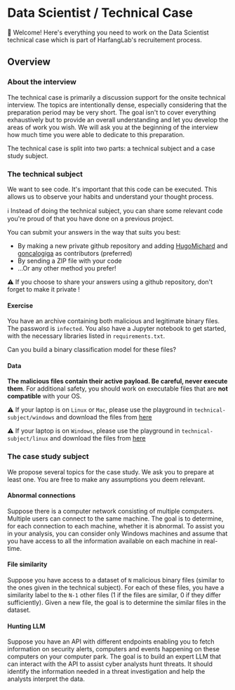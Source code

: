# Data Scientist / Technical Case

👋 Welcome! Here's everything you need to work on the Data Scientist technical case which is part of HarfangLab's recruitement process.

## Overview

### About the interview

The technical case is primarily a discussion support for the onsite technical interview. The topics are intentionally dense, especially considering that the preparation period may be very short. The goal isn't to cover everything exhaustively but to provide an overall understanding and let you develop the areas of work you wish. We will ask you at the beginning of the interview how much time you were able to dedicate to this preparation.

The technical case is split into two parts: a technical subject and a case study subject.

### The technical subject

We want to see code. It's important that this code can be executed. This allows us to observe your habits and understand your thought process.

ℹ️ Instead of doing the technical subject, you can share some relevant code you're proud of that you have done on a previous project.

You can submit your answers in the way that suits you best:
* By making a new private github repository and adding [HugoMichard](https://github.com/HugoMichard) and [goncalogiga](https://github.com/goncalogiga) as contributors (preferred)
* By sending a ZIP file with your code
* ...Or any other method you prefer!

⚠️ If you choose to share your answers using a github repository, don't forget to make it private !

#### Exercise

You have an archive containing both malicious and legitimate binary files. The password is `infected`. You also have a Jupyter notebook to get started, with the necessary libraries listed in `requirements.txt`.

Can you build a binary classification model for these files?

#### Data

**The malicious files contain their active payload. Be careful, never execute them**. For additional safety, you should work on executable files that are **not compatible** with your OS.

⚠️ If your laptop is on `Linux` or `Mac`, please use the playground in `technical-subject/windows` and download the files from [here](https://drive.google.com/file/d/1WP3pzeSK4P177uKwuBWuogYzloqAiG51/view?usp=drive_link)

⚠️ If your laptop is on `Windows`, please use the playground in `technical-subject/linux` and download the files from [here](https://drive.google.com/file/d/1B7257GjyYldK1Scd8CKEfFDWO6tRiF7d/view?usp=drive_link)

### The case study subject

We propose several topics for the case study. We ask you to prepare at least one. You are free to make any assumptions you deem relevant.

#### Abnormal connections

Suppose there is a computer network consisting of multiple computers. Multiple users can connect to the same machine. The goal is to determine, for each connection to each machine, whether it is abnormal. To assist you in your analysis, you can consider only Windows machines and assume that you have access to all the information available on each machine in real-time.

#### File similarity

Suppose you have access to a dataset of `N` malicious binary files (similar to the ones given in the technical subject). For each of these files, you have a similarity label to the `N-1` other files (1 if the files are similar, 0 if they differ sufficiently). Given a new file, the goal is to determine the similar files in the dataset.

#### Hunting LLM

Suppose you have an API with different endpoints enabling you to fetch information on security alerts, computers and events happening on these computers on your computer park. The goal is to build an expert LLM that can interact with the API to assist cyber analysts hunt threats. It should identify the information needed in a threat investigation and help the analysts interpret the data.
